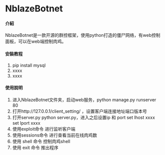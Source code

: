 # NblazeBotnet

#### 介紹
NblazeBotnet是一款开源的群控框架，使用python打造的僵尸网络，有web控制面板，可以在web端控制肉鸡。


#### 安裝教程

1.  pip install mysql
2.  xxxx
3.  xxxx

#### 使用說明

1.  进入NblazeBotnet文件夹，启动web服务，python manage.py runserver 80
2.  打开http://127.0.0.1/client_setting/ ，设置客户端连接地址端口版本号
3.  打开server.py  python server.py，进入之后设置ip 和 port   set lhost xxxx  set lport xxxx
4.  使用exploit命令 进行监听客户端
5.  使用sessions命令 进行查看当前在线肉鸡数
6.  使用 shell 命令 控制肉鸡shell
7.  使用 exit 命令 推出程序
